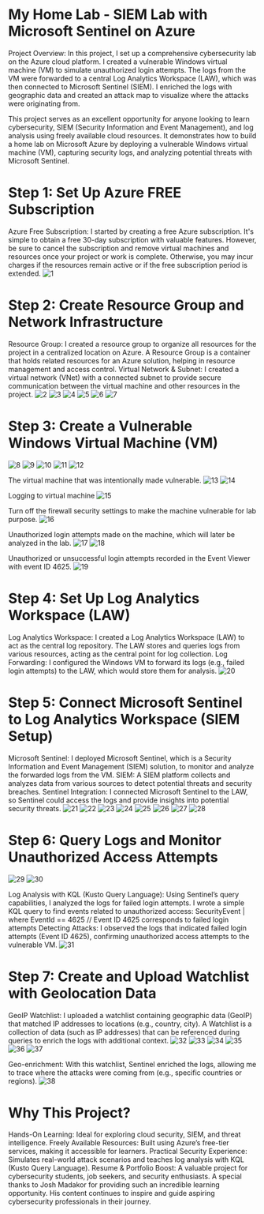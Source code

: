 # My Home Lab - SIEM Lab with Microsoft Sentinel on Azure
Project Overview: In this project, I set up a comprehensive cybersecurity lab on the Azure cloud platform. I created a vulnerable Windows virtual machine (VM) to simulate unauthorized login attempts. The logs from the VM were forwarded to a central Log Analytics Workspace (LAW), which was then connected to Microsoft Sentinel (SIEM). I enriched the logs with geographic data and created an attack map to visualize where the attacks were originating from.

This project serves as an excellent opportunity for anyone looking to learn cybersecurity, SIEM (Security Information and Event Management), and log analysis using freely available cloud resources. It demonstrates how to build a home lab on Microsoft Azure by deploying a vulnerable Windows virtual machine (VM), capturing security logs, and analyzing potential threats with Microsoft Sentinel.

# Step 1: Set Up Azure FREE Subscription
Azure Free Subscription: I started by creating a free Azure subscription. It's simple to obtain a free 30-day subscription with valuable features. However, be sure to cancel the subscription and remove virtual machines and resources once your project or work is complete. Otherwise, you may incur charges if the resources remain active or if the free subscription period is extended.
![1](https://github.com/user-attachments/assets/9a468458-45bc-48bc-9f06-78e9e1c0fce6)

# Step 2: Create Resource Group and Network Infrastructure
Resource Group: I created a resource group to organize all resources for the project in a centralized location on Azure.
A Resource Group is a container that holds related resources for an Azure solution, helping in resource management and access control.
Virtual Network & Subnet: I created a virtual network (VNet) with a connected subnet to provide secure communication between the virtual machine and other resources in the project.
![2](https://github.com/user-attachments/assets/8ec83477-e126-49a5-ab38-ffca82a7bbe7)
![3](https://github.com/user-attachments/assets/6eb9f128-94e1-448b-86a0-d91f8cfff407)
![4](https://github.com/user-attachments/assets/6b904fbe-ece9-43eb-8037-043a283b773c)
![5](https://github.com/user-attachments/assets/7da11edf-3619-4940-832b-677a034bf1ed)
![6](https://github.com/user-attachments/assets/b0a23d19-cb3c-4388-8316-96a5a1df184b)
![7](https://github.com/user-attachments/assets/9ffc37f1-d0f6-4fdf-9ef2-443d535d8bc2)

# Step 3: Create a Vulnerable Windows Virtual Machine (VM)
![8](https://github.com/user-attachments/assets/08048d0c-33e7-453c-b0de-d230b1fdd6a2)
![9](https://github.com/user-attachments/assets/488138a7-0264-43d1-b2f9-a1e1a1ee8a93)
![10](https://github.com/user-attachments/assets/de674f95-9ba6-49c6-9949-c1cbb71272a9)
![11](https://github.com/user-attachments/assets/6a44f398-62bd-4b7f-bcc3-0b7423d3c784)
![12](https://github.com/user-attachments/assets/f568ff0e-f8cd-4bd0-be30-83c896a1422a)

The virtual machine that was intentionally made vulnerable.
![13](https://github.com/user-attachments/assets/85aec9bb-aac5-43f4-9fce-63f7c69de63f)
![14](https://github.com/user-attachments/assets/ea0a1f55-1f4a-42c9-9976-c77789adfe66)

Logging to virtual machine 
![15](https://github.com/user-attachments/assets/5bdabd2a-e2d4-4f38-ab23-c3fb3f14dca7)

Turn off the firewall security settings  to make the machine vulnerable for lab purpose. 
![16](https://github.com/user-attachments/assets/76864706-ea39-4930-baa3-da7537fa79b4)

Unauthorized login attempts made on the machine, which will later be analyzed in the lab.
![17](https://github.com/user-attachments/assets/09c87ad8-9ec1-4ce0-992a-7f894ef05837)
![18](https://github.com/user-attachments/assets/f85c65c3-a8f6-4705-bafb-dba486dfe40d)

Unauthorized or unsuccessful login attempts recorded in the Event Viewer with event ID 4625. 
![19](https://github.com/user-attachments/assets/769d9440-62b5-425e-8c2f-541c5cba053c)

# Step 4: Set Up Log Analytics Workspace (LAW)
Log Analytics Workspace: I created a Log Analytics Workspace (LAW) to act as the central log repository.
The LAW stores and queries logs from various resources, acting as the central point for log collection.
Log Forwarding: I configured the Windows VM to forward its logs (e.g., failed login attempts) to the LAW, which would store them for analysis.
![20](https://github.com/user-attachments/assets/6bc24555-5809-4eef-a26d-9dbb0a543470)

# Step 5: Connect Microsoft Sentinel to Log Analytics Workspace (SIEM Setup)
Microsoft Sentinel: I deployed Microsoft Sentinel, which is a Security Information and Event Management (SIEM) solution, to monitor and analyze the forwarded logs from the VM.
SIEM: A SIEM platform collects and analyzes data from various sources to detect potential threats and security breaches.
Sentinel Integration: I connected Microsoft Sentinel to the LAW, so Sentinel could access the logs and provide insights into potential security threats.
![21](https://github.com/user-attachments/assets/dfad7102-8156-49cc-8b0c-8113eb950aad)
![22](https://github.com/user-attachments/assets/49bcd1f3-2bb3-4e4b-8236-e0311baed7b5)
![23](https://github.com/user-attachments/assets/4a0f3e7f-8070-4fe8-88d3-32eba0ecc053)
![24](https://github.com/user-attachments/assets/caca32a7-8710-45f6-8e98-7c8786eed141)
![25](https://github.com/user-attachments/assets/c8599cdf-cc04-400b-9b03-5ebe7c0d201b)
![26](https://github.com/user-attachments/assets/d5d1c487-3cea-4aec-9074-cf8eccadbb75)
![27](https://github.com/user-attachments/assets/8bc9ce78-a59f-459c-b7c2-ed5f29e23a33)
![28](https://github.com/user-attachments/assets/07eda9c2-1867-486d-8f3d-e0503bec13af)

# Step 6: Query Logs and Monitor Unauthorized Access Attempts
![29](https://github.com/user-attachments/assets/b72c8c54-a707-4a24-a943-b76092793a72)
![30](https://github.com/user-attachments/assets/1a1dbcdd-a46c-489b-9c27-2f6fafd7752b)

Log Analysis with KQL (Kusto Query Language): Using Sentinel’s query capabilities, I analyzed the logs for failed login attempts. I wrote a simple KQL query to find events related to unauthorized access:
 SecurityEvent | where EventId == 4625  // Event ID 4625 corresponds to failed login attempts
Detecting Attacks: I observed the logs that indicated failed login attempts (Event ID 4625), confirming unauthorized access attempts to the vulnerable VM.
![31](https://github.com/user-attachments/assets/4ec593d0-a398-4765-a559-e0cd314b6f3b)

# Step 7: Create and Upload Watchlist with Geolocation Data
GeoIP Watchlist: I uploaded a watchlist containing geographic data (GeoIP) that matched IP addresses to locations (e.g., country, city).
A Watchlist is a collection of data (such as IP addresses) that can be referenced during queries to enrich the logs with additional context.
![32](https://github.com/user-attachments/assets/6d5191b4-4233-4f4e-a3d5-16976b1a07d7)
![33](https://github.com/user-attachments/assets/c68ce106-43c9-4c85-98d0-6a2e09813e0c)
![34](https://github.com/user-attachments/assets/2aa6cf82-a41b-4bb9-99b3-fc67ca394dab)
![35](https://github.com/user-attachments/assets/14da68e9-949f-4857-b77f-fa10d2b6b3a8)
![36](https://github.com/user-attachments/assets/7049c167-4e0a-43d7-9904-8094892bb64e)
![37](https://github.com/user-attachments/assets/c0deb020-e233-4f3f-892e-99bf81a7c1ec)

Geo-enrichment: With this watchlist, Sentinel enriched the logs, allowing me to trace where the attacks were coming from (e.g., specific countries or regions).
![38](https://github.com/user-attachments/assets/422de643-59e2-437a-aa8b-88e28e6ff5fc)

# Why This Project?
Hands-On Learning: Ideal for exploring cloud security, SIEM, and threat intelligence.
Freely Available Resources: Built using Azure’s free-tier services, making it accessible for learners.
Practical Security Experience: Simulates real-world attack scenarios and teaches log analysis with KQL (Kusto Query Language).
Resume & Portfolio Boost: A valuable project for cybersecurity students, job seekers, and security enthusiasts.
A special thanks to Josh Madakor for providing such an incredible learning opportunity. His content continues to inspire and guide aspiring cybersecurity professionals in their journey. 

